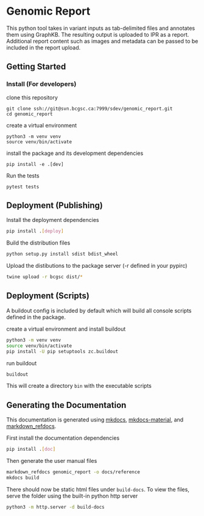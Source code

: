 
# Genomic Report

This python tool takes in variant inputs as tab-delimited files and annotates them using GraphKB.
The resulting output is uploaded to IPR as a report. Additional report content such as images and
metadata can be passed to be included in the report upload.


## Getting Started

### Install (For developers)

clone this repository

```
git clone ssh://git@svn.bcgsc.ca:7999/sdev/genomic_report.git
cd genomic_report
```

create a virtual environment

```
python3 -m venv venv
source venv/bin/activate
```

install the package and its development dependencies

```
pip install -e .[dev]
```

Run the tests

```
pytest tests
```

## Deployment (Publishing)

Install the deployment dependencies

```bash
pip install .[deploy]
```

Build the distribution files

```bash
python setup.py install sdist bdist_wheel
```

Upload the distibutions to the package server (-r defined in your pypirc)

```bash
twine upload -r bcgsc dist/*
```

## Deployment (Scripts)

A buildout config is included by default which will build all console scripts defined
in the package.

create a virtual environment and install buildout

```bash
python3 -m venv venv
source venv/bin/activate
pip install -U pip setuptools zc.buildout
```

run buildout

```bash
buildout
```

This will create a directory `bin` with the executable scripts

## Generating the Documentation

This documentation is generated using [mkdocs](https://www.mkdocs.org), [mkdocs-material](https://pypi.org/project/mkdocs-material), and [markdown_refdocs](https://pypi.org/project/markdown-refdocs).

First install the documentation dependencies

```bash
pip install .[doc]
```

Then generate the user manual files

```bash
markdown_refdocs genomic_report -o docs/reference
mkdocs build
```

There should now be static html files under `build-docs`. To view the files, serve the folder using
the built-in python http server

```bash
python3 -m http.server -d build-docs
```
